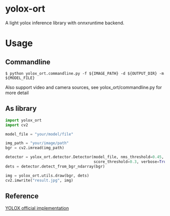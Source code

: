 # yolox-ort
A light yolox inference library with onnxruntime backend.

# Usage

## Commandline
```shell
$ python yolox_ort.commandline.py -f ${IMAGE_PATH} -d ${OUTPUT_DIR} -m ${MODEL_FILE}
```
Also support video and camera sources, see yolox_ort/commandline.py for more detail

## As library
```python
import yolox_ort
import cv2

model_file = "your/model/file"

img_path = "your/image/path"
bgr = cv2.imread(img_path)

detector = yolox_ort.detector.Detector(model_file, nms_threshold=0.45, 
                                       score_threshold=0.3, verbose=True)
dets = detector.detect_from_bgr_ndarray(bgr)

img = yolox_ort.utils.draw(bgr, dets)
cv2.imwrite("result.jpg", img)

```

## Reference
[YOLOX official implementation](https://github.com/Megvii-BaseDetection/YOLOX)